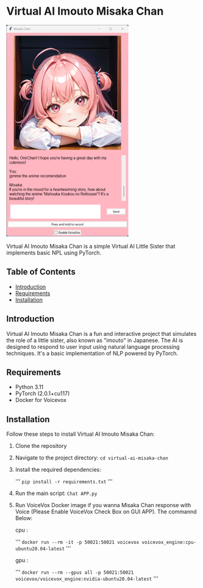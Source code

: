 # Virtual AI Imouto Misaka Chan

![Misaka Chan](example_gui.png)

Virtual AI Imouto Misaka Chan is a simple Virtual AI Little Sister that implements basic NPL using PyTorch.

## Table of Contents

- [Introduction](#introduction)
- [Requirements](#requirements)
- [Installation](#installation)

## Introduction

Virtual AI Imouto Misaka Chan is a fun and interactive project that simulates the role of a little sister, also known as "imouto" in Japanese. The AI is designed to respond to user input using natural language processing techniques. It's a basic implementation of NLP powered by PyTorch. 

## Requirements

- Python 3.11
- PyTorch (2.0.1+cu117)
- Docker for Voicevox 

## Installation

Follow these steps to install Virtual AI Imouto Misaka Chan:

1. Clone the repository
2. Navigate to the project directory: `cd virtual-ai-misaka-chan`
3. Install the required dependencies: 


    '''
    `pip install -r requirements.txt`
    '''
4. Run the main script: `Chat APP.py`
5. Run VoiceVox Docker image if you wanna Misaka Chan response with Voice (Please Enable VoiceVox Check Box on GUI APP). The commannd Below:


    cpu : 


    '''
    `docker run --rm -it -p 50021:50021 voicevox voicevox_engine:cpu-ubuntu20.04-latest`
    '''


    gpu : 

    
    '''
    `docker run --rm --gpus all -p 50021:50021 voicevox/voicevox_engine:nvidia-ubuntu20.04-latest`
    '''
